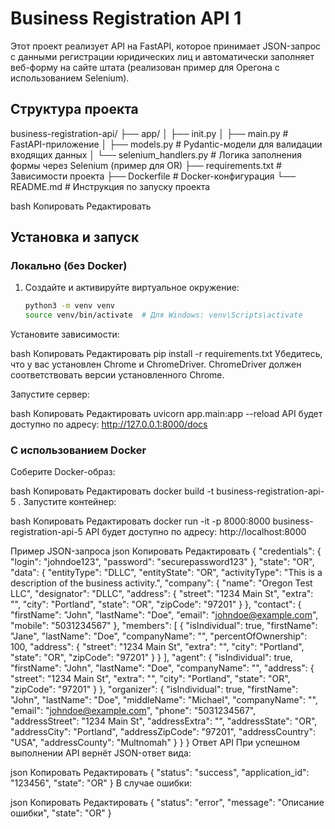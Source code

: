 # Business Registration API 1

Этот проект реализует API на FastAPI, которое принимает JSON-запрос с данными регистрации юридических лиц и автоматически заполняет веб-форму на сайте штата (реализован пример для Орегона с использованием Selenium).

## Структура проекта

business-registration-api/ ├── app/ │ ├── init.py │ ├── main.py # FastAPI-приложение │ ├── models.py # Pydantic-модели для валидации входящих данных │ └── selenium_handlers.py # Логика заполнения формы через Selenium (пример для OR) ├── requirements.txt # Зависимости проекта ├── Dockerfile # Docker-конфигурация └── README.md # Инструкция по запуску проекта

bash
Копировать
Редактировать

## Установка и запуск

### Локально (без Docker)

1. Создайте и активируйте виртуальное окружение:

   ```bash
   python3 -m venv venv
   source venv/bin/activate  # Для Windows: venv\Scripts\activate
Установите зависимости:

bash
Копировать
Редактировать
pip install -r requirements.txt
Убедитесь, что у вас установлен Chrome и ChromeDriver.
ChromeDriver должен соответствовать версии установленного Chrome.

Запустите сервер:

bash
Копировать
Редактировать
uvicorn app.main:app --reload
API будет доступно по адресу: http://127.0.0.1:8000/docs

### С использованием Docker
Соберите Docker-образ:

bash
Копировать
Редактировать
docker build -t business-registration-api-5 .
Запустите контейнер:

bash
Копировать
Редактировать
docker run -it -p 8000:8000 business-registration-api-5
API будет доступно по адресу: http://localhost:8000

Пример JSON-запроса
json
Копировать
Редактировать
{
  "credentials": {
    "login": "johndoe123",
    "password": "securepassword123"
  },
  "state": "OR",
  "data": {
    "entityType": "DLLC",
    "entityState": "OR",
    "activityType": "This is a description of the business activity.",
    "company": {
      "name": "Oregon Test LLC",
      "designator": "DLLC",
      "address": {
        "street": "1234 Main St",
        "extra": "",
        "city": "Portland",
        "state": "OR",
        "zipCode": "97201"
      }
    },
    "contact": {
      "firstName": "John",
      "lastName": "Doe",
      "email": "johndoe@example.com",
      "mobile": "5031234567"
    },
    "members": [
      {
        "isIndividual": true,
        "firstName": "Jane",
        "lastName": "Doe",
        "companyName": "",
        "percentOfOwnership": 100,
        "address": {
          "street": "1234 Main St",
          "extra": "",
          "city": "Portland",
          "state": "OR",
          "zipCode": "97201"
        }
      }
    ],
    "agent": {
      "isIndividual": true,
      "firstName": "John",
      "lastName": "Doe",
      "companyName": "",
      "address": {
        "street": "1234 Main St",
        "extra": "",
        "city": "Portland",
        "state": "OR",
        "zipCode": "97201"
      }
    },
    "organizer": {
      "isIndividual": true,
      "firstName": "John",
      "lastName": "Doe",
      "middleName": "Michael",
      "companyName": "",
      "email": "johndoe@example.com",
      "phone": "5031234567",
      "addressStreet": "1234 Main St",
      "addressExtra": "",
      "addressState": "OR",
      "addressCity": "Portland",
      "addressZipCode": "97201",
      "addressCountry": "USA",
      "addressCounty": "Multnomah"
    }
  }
}
Ответ API
При успешном выполнении API вернёт JSON-ответ вида:

json
Копировать
Редактировать
{
  "status": "success",
  "application_id": "123456",
  "state": "OR"
}
В случае ошибки:

json
Копировать
Редактировать
{
  "status": "error",
  "message": "Описание ошибки",
  "state": "OR"
}